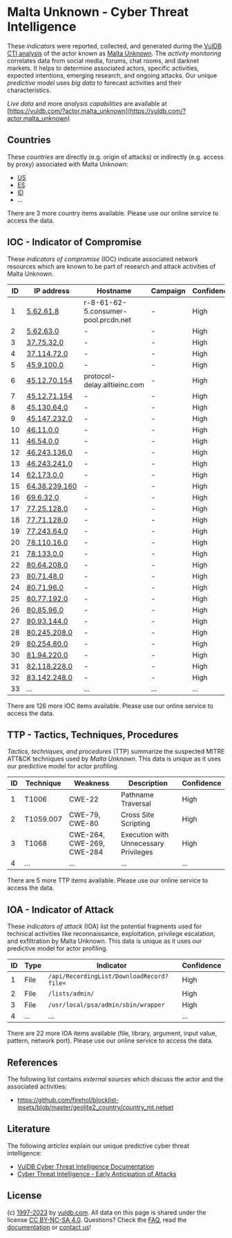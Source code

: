 # Malta Unknown - Cyber Threat Intelligence

These _indicators_ were reported, collected, and generated during the [VulDB CTI analysis](https://vuldb.com/?kb.cti) of the actor known as [Malta Unknown](https://vuldb.com/?actor.malta_unknown). The _activity monitoring_ correlates data from social media, forums, chat rooms, and darknet markets. It helps to determine associated actors, specific activities, expected intentions, emerging research, and ongoing attacks. Our unique _predictive model_ uses _big data_ to forecast activities and their characteristics.

_Live data_ and more _analysis capabilities_ are available at [https://vuldb.com/?actor.malta_unknown](https://vuldb.com/?actor.malta_unknown)

## Countries

These _countries_ are directly (e.g. origin of attacks) or indirectly (e.g. access by proxy) associated with Malta Unknown:

* [US](https://vuldb.com/?country.us)
* [ES](https://vuldb.com/?country.es)
* [ID](https://vuldb.com/?country.id)
* ...

There are 3 more country items available. Please use our online service to access the data.

## IOC - Indicator of Compromise

These _indicators of compromise_ (IOC) indicate associated network resources which are known to be part of research and attack activities of Malta Unknown.

ID | IP address | Hostname | Campaign | Confidence
-- | ---------- | -------- | -------- | ----------
1 | [5.62.61.8](https://vuldb.com/?ip.5.62.61.8) | r-8-61-62-5.consumer-pool.prcdn.net | - | High
2 | [5.62.63.0](https://vuldb.com/?ip.5.62.63.0) | - | - | High
3 | [37.75.32.0](https://vuldb.com/?ip.37.75.32.0) | - | - | High
4 | [37.114.72.0](https://vuldb.com/?ip.37.114.72.0) | - | - | High
5 | [45.9.100.0](https://vuldb.com/?ip.45.9.100.0) | - | - | High
6 | [45.12.70.154](https://vuldb.com/?ip.45.12.70.154) | protocol-delay.alltieinc.com | - | High
7 | [45.12.71.154](https://vuldb.com/?ip.45.12.71.154) | - | - | High
8 | [45.130.64.0](https://vuldb.com/?ip.45.130.64.0) | - | - | High
9 | [45.147.232.0](https://vuldb.com/?ip.45.147.232.0) | - | - | High
10 | [46.11.0.0](https://vuldb.com/?ip.46.11.0.0) | - | - | High
11 | [46.54.0.0](https://vuldb.com/?ip.46.54.0.0) | - | - | High
12 | [46.243.136.0](https://vuldb.com/?ip.46.243.136.0) | - | - | High
13 | [46.243.241.0](https://vuldb.com/?ip.46.243.241.0) | - | - | High
14 | [62.173.0.0](https://vuldb.com/?ip.62.173.0.0) | - | - | High
15 | [64.38.239.160](https://vuldb.com/?ip.64.38.239.160) | - | - | High
16 | [69.6.32.0](https://vuldb.com/?ip.69.6.32.0) | - | - | High
17 | [77.25.128.0](https://vuldb.com/?ip.77.25.128.0) | - | - | High
18 | [77.71.128.0](https://vuldb.com/?ip.77.71.128.0) | - | - | High
19 | [77.243.64.0](https://vuldb.com/?ip.77.243.64.0) | - | - | High
20 | [78.110.16.0](https://vuldb.com/?ip.78.110.16.0) | - | - | High
21 | [78.133.0.0](https://vuldb.com/?ip.78.133.0.0) | - | - | High
22 | [80.64.208.0](https://vuldb.com/?ip.80.64.208.0) | - | - | High
23 | [80.71.48.0](https://vuldb.com/?ip.80.71.48.0) | - | - | High
24 | [80.71.96.0](https://vuldb.com/?ip.80.71.96.0) | - | - | High
25 | [80.77.192.0](https://vuldb.com/?ip.80.77.192.0) | - | - | High
26 | [80.85.96.0](https://vuldb.com/?ip.80.85.96.0) | - | - | High
27 | [80.93.144.0](https://vuldb.com/?ip.80.93.144.0) | - | - | High
28 | [80.245.208.0](https://vuldb.com/?ip.80.245.208.0) | - | - | High
29 | [80.254.80.0](https://vuldb.com/?ip.80.254.80.0) | - | - | High
30 | [81.94.220.0](https://vuldb.com/?ip.81.94.220.0) | - | - | High
31 | [82.118.228.0](https://vuldb.com/?ip.82.118.228.0) | - | - | High
32 | [83.142.248.0](https://vuldb.com/?ip.83.142.248.0) | - | - | High
33 | ... | ... | ... | ...

There are 126 more IOC items available. Please use our online service to access the data.

## TTP - Tactics, Techniques, Procedures

_Tactics, techniques, and procedures_ (TTP) summarize the suspected MITRE ATT&CK techniques used by _Malta Unknown_. This data is unique as it uses our predictive model for actor profiling.

ID | Technique | Weakness | Description | Confidence
-- | --------- | -------- | ----------- | ----------
1 | T1006 | CWE-22 | Pathname Traversal | High
2 | T1059.007 | CWE-79, CWE-80 | Cross Site Scripting | High
3 | T1068 | CWE-264, CWE-269, CWE-284 | Execution with Unnecessary Privileges | High
4 | ... | ... | ... | ...

There are 5 more TTP items available. Please use our online service to access the data.

## IOA - Indicator of Attack

These _indicators of attack_ (IOA) list the potential fragments used for technical activities like reconnaissance, exploitation, privilege escalation, and exfiltration by Malta Unknown. This data is unique as it uses our predictive model for actor profiling.

ID | Type | Indicator | Confidence
-- | ---- | --------- | ----------
1 | File | `/api/RecordingList/DownloadRecord?file=` | High
2 | File | `/lists/admin/` | High
3 | File | `/usr/local/psa/admin/sbin/wrapper` | High
4 | ... | ... | ...

There are 22 more IOA items available (file, library, argument, input value, pattern, network port). Please use our online service to access the data.

## References

The following list contains _external sources_ which discuss the actor and the associated activities:

* https://github.com/firehol/blocklist-ipsets/blob/master/geolite2_country/country_mt.netset

## Literature

The following _articles_ explain our unique predictive cyber threat intelligence:

* [VulDB Cyber Threat Intelligence Documentation](https://vuldb.com/?kb.cti)
* [Cyber Threat Intelligence - Early Anticipation of Attacks](https://www.scip.ch/en/?labs.20201022)

## License

(c) [1997-2023](https://vuldb.com/?kb.changelog) by [vuldb.com](https://vuldb.com/?kb.about). All data on this page is shared under the license [CC BY-NC-SA 4.0](https://creativecommons.org/licenses/by-nc-sa/4.0/). Questions? Check the [FAQ](https://vuldb.com/?kb.faq), read the [documentation](https://vuldb.com/?kb) or [contact us](https://vuldb.com/?contact)!
